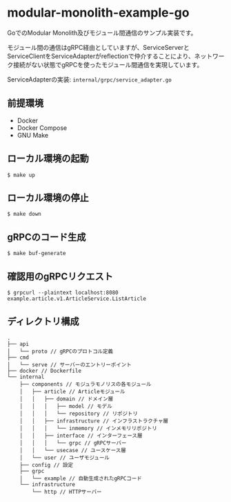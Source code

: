 # modular-monolith-example-go

GoでのModular Monolith及びモジュール間通信のサンプル実装です。

モジュール間の通信はgRPC経由としていますが、ServiceServerとServiceClientをServiceAdapterがreflectionで仲介することにより、ネットワーク接続がない状態でgRPCを使ったモジュール間通信を実現しています。

ServiceAdapterの実装: `internal/grpc/service_adapter.go`

## 前提環境

* Docker
* Docker Compose
* GNU Make

## ローカル環境の起動

```shell
$ make up
```

## ローカル環境の停止

```shell
$ make down
```

## gRPCのコード生成

```shell
$ make buf-generate
```

## 確認用のgRPCリクエスト

```shell
$ grpcurl --plaintext localhost:8080 example.article.v1.ArticleService.ListArticle 
```

## ディレクトリ構成

```
.
├── api
│   └── proto // gRPCのプロトコル定義
├── cmd
│   └── serve // サーバーのエントリーポイント
├── docker // Dockerfile
└── internal
    ├── components // モジュラモノリスの各モジュール
    │   ├── article // Articleモジュール
    │   │   ├── domain // ドメイン層
    │   │   │   ├── model // モデル
    │   │   │   └── repository // リポジトリ
    │   │   ├── infrastructure // インフラストラクチャ層
    │   │   │   └── inmemory // インメモリリポジトリ
    │   │   ├── interface // インターフェース層
    │   │   │   └── grpc // gRPCサーバー
    │   │   └── usecase // ユースケース層
    │   └── user // ユーザモジュール
    ├── config // 設定
    ├── grpc
    │   └── example // 自動生成されたgRPCコード
    └── infrastructure
        └── http // HTTPサーバー

```
